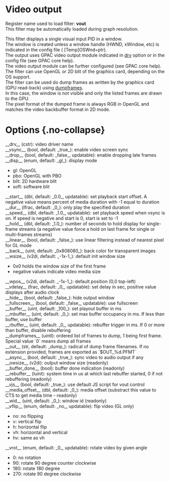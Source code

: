 <!-- automatically generated - do not edit, patch gpac/applications/gpac/gpac.c -->

# Video output  
  
Register name used to load filter: __vout__  
This filter may be automatically loaded during graph resolution.  
  
This filter displays a single visual input PID in a window.  
The window is created unless a window handle (HWND, xWindow, etc) is indicated in the config file ( [Temp]OSWnd=ptr).  
The output uses GPAC video output module indicated in [drv](#drv) option or in the config file (see GPAC core help).  
The video output module can be further configured (see GPAC core help).  
The filter can use OpenGL or 2D blit of the graphics card, depending on the OS support.  
The filter can be used do dump frames as written by the graphics card (GPU read-back) using [dumpframes](#dumpframes).  
In this case, the window is not visible and only the listed frames are drawn to the GPU.  
The pixel format of the dumped frame is always RGB in OpenGL and matches the video backbuffer format in 2D mode.  
  

# Options  {.no-collapse}  
  
<div markdown class="option">  
<a id="drv" data-level="basic">__drv__</a> (cstr): video driver name  
</div>  
<div markdown class="option">  
<a id="vsync">__vsync__</a> (bool, default: _true_): enable video screen sync  
</div>  
<div markdown class="option">  
<a id="drop">__drop__</a> (bool, default: _false_, updatable): enable dropping late frames  
</div>  
<div markdown class="option">  
<a id="disp">__disp__</a> (enum, default: _gl_): display mode  

- gl: OpenGL  
- pbo: OpenGL with PBO  
- blit: 2D hardware blit  
- soft: software blit  
</div>  
  
<div markdown class="option">  
<a id="start" data-level="basic">__start__</a> (dbl, default: _0.0_, updatable): set playback start offset. A negative value means percent of media duration with -1 equal to duration  
</div>  
<div markdown class="option">  
<a id="dur" data-level="basic">__dur__</a> (lfrac, default: _0_): only play the specified duration  
</div>  
<div markdown class="option">  
<a id="speed" data-level="basic">__speed__</a> (dbl, default: _1.0_, updatable): set playback speed when vsync is on. If speed is negative and start is 0, start is set to -1  
</div>  
<div markdown class="option">  
<a id="hold" data-level="basic">__hold__</a> (dbl, default: _1.0_): number of seconds to hold display for single-frame streams (a negative value force a hold on last frame for single or multi-frames streams)  
</div>  
<div markdown class="option">  
<a id="linear">__linear__</a> (bool, default: _false_): use linear filtering instead of nearest pixel for GL mode  
</div>  
<div markdown class="option">  
<a id="back">__back__</a> (uint, default: _0x808080_): back color for transparent images  
</div>  
<div markdown class="option">  
<a id="wsize">__wsize__</a> (v2di, default: _-1x-1_): default init window size  

- 0x0 holds the window size of the first frame  
- negative values indicate video media size  
</div>  
  
<div markdown class="option">  
<a id="wpos">__wpos__</a> (v2di, default: _-1x-1_): default position (0,0 top-left)  
</div>  
<div markdown class="option">  
<a id="vdelay">__vdelay__</a> (frac, default: _0_, updatable): set delay in sec, positive value displays after audio clock  
</div>  
<div markdown class="option">  
<a id="hide" data-level="basic">__hide__</a> (bool, default: _false_): hide output window  
</div>  
<div markdown class="option">  
<a id="fullscreen" data-level="basic">__fullscreen__</a> (bool, default: _false_, updatable): use fullscreen  
</div>  
<div markdown class="option">  
<a id="buffer" data-level="basic">__buffer__</a> (uint, default: _100_): set playout buffer in ms  
</div>  
<div markdown class="option">  
<a id="mbuffer" data-level="basic">__mbuffer__</a> (uint, default: _0_): set max buffer occupancy in ms. If less than buffer, use buffer  
</div>  
<div markdown class="option">  
<a id="rbuffer" data-level="basic">__rbuffer__</a> (uint, default: _0_, updatable): rebuffer trigger in ms. If 0 or more than buffer, disable rebuffering  
</div>  
<div markdown class="option">  
<a id="dumpframes">__dumpframes__</a> (uintl): ordered list of frames to dump, 1 being first frame. Special value `0` means dump all frames  
</div>  
<div markdown class="option">  
<a id="out">__out__</a> (str, default: _dump_): radical of dump frame filenames. If no extension provided, frames are exported as `$OUT_%d.PFMT`  
</div>  
<div markdown class="option">  
<a id="async">__async__</a> (bool, default: _true_): sync video to audio output if any  
</div>  
<div markdown class="option">  
<a id="owsize">__owsize__</a> (v2di): output window size (readonly)  
</div>  
<div markdown class="option">  
<a id="buffer_done">__buffer_done__</a> (bool): buffer done indication (readonly)  
</div>  
<div markdown class="option">  
<a id="rebuffer">__rebuffer__</a> (luint): system time in us at which last rebuffer started, 0 if not rebuffering (readonly)  
</div>  
<div markdown class="option">  
<a id="vjs">__vjs__</a> (bool, default: _true_): use default JS script for vout control  
</div>  
<div markdown class="option">  
<a id="media_offset">__media_offset__</a> (dbl, default: _0_): media offset (substract this value to CTS to get media time - readonly)  
</div>  
<div markdown class="option">  
<a id="wid">__wid__</a> (uint, default: _0_): window id (readonly)  
</div>  
<div markdown class="option">  
<a id="vflip">__vflip__</a> (enum, default: _no_, updatable): flip video (GL only)  

- no: no flipping  
- v: vertical flip  
- h: horizontal flip  
- vh: horizontal and vertical  
- hv: same as vh  
</div>  
  
<div markdown class="option">  
<a id="vrot">__vrot__</a> (enum, default: _0_, updatable): rotate video by given angle  

- 0: no rotation  
- 90: rotate 90 degree counter clockwise  
- 180: rotate 180 degree  
- 270: rotate 90 degree clockwise  
</div>  
  
  
